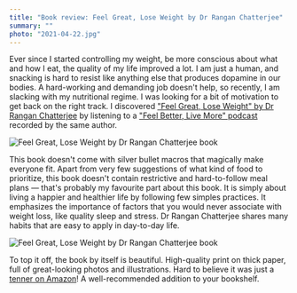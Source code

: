 ```yaml
---
title: "Book review: Feel Great, Lose Weight by Dr Rangan Chatterjee"
summary: ""
photo: "2021-04-22.jpg"
---
```


Ever since I started controlling my weight, be more conscious about what and how I eat, the quality of my life improved a lot. I am just a human, and snacking is hard to resist like anything else that produces dopamine in our bodies. A hard-working and demanding job doesn't help, so recently, I am slacking with my nutritional regime. I was looking for a bit of motivation to get back on the right track. I discovered ["Feel Great, Lose Weight" by Dr Rangan Chatterjee](https://www.goodreads.com/book/show/54367215-feel-great-lose-weight) by listening to a ["Feel Better, Live More" podcast](https://podcasts.apple.com/gb/podcast/feel-better-live-more-with-dr-rangan-chatterjee/id1333552422) recorded by the same author.

![Feel Great, Lose Weight by Dr Rangan Chatterjee book](/photos/2021-04-22-1.jpg)

This book doesn't come with silver bullet macros that magically make everyone fit. Apart from very few suggestions of what kind of food to prioritize, this book doesn't contain restrictive and hard-to-follow meal plans — that's probably my favourite part about this book. It is simply about living a happier and healthier life by following few simples practices. It emphasizes the importance of factors that you would never associate with weight loss, like quality sleep and stress. Dr Rangan Chatterjee shares many habits that are easy to apply in day-to-day life.

![Feel Great, Lose Weight by Dr Rangan Chatterjee book](/photos/2021-04-22-2.jpg)

To top it off, the book by itself is beautiful. High-quality print on thick paper, full of great-looking photos and illustrations. Hard to believe it was just a [tenner on Amazon](https://www.amazon.co.uk/gp/product/0241397839/ref=ppx_yo_dt_b_asin_title_o02_s00)! A well-recommended addition to your bookshelf.
